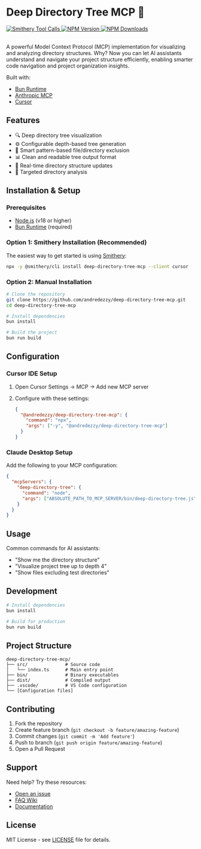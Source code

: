 # Deep Directory Tree MCP 🌳

<span class="badge-smithery">
  <a href="https://smithery.ai/server/deep-directory-tree-mcp">
    <img src="https://smithery.ai/badge/deep-directory-tree-mcp" alt="Smithery Tool Calls" />
  </a>
</span>

<span class="badge-npm-version">
  <a href="https://npmjs.org/package/@andredezzy/deep-directory-tree-mcp" title="View this project on NPM">
    <img src="https://img.shields.io/npm/v/%40andredezzy%2Fdeep-directory-tree-mcp.svg" alt="NPM Version" />
  </a>
</span>

<span class="badge-npm-downloads">
  <a href="https://npmjs.org/package/@andredezzy/deep-directory-tree-mcp" title="View this project on NPM">
    <img src="https://img.shields.io/npm/dm/%40andredezzy%2Fdeep-directory-tree-mcp" alt="NPM Downloads" />
  </a>
</span>

<br />
<br />

A powerful Model Context Protocol (MCP) implementation for visualizing and analyzing directory structures. Why? Now you can let AI assistants understand and navigate your project structure efficiently, enabling smarter code navigation and project organization insights.

Built with:

- [Bun Runtime](https://bun.sh)
- [Anthropic MCP](https://docs.anthropic.com/claude/docs/mcp-getting-started)
- [Cursor](https://cursor.sh)

## Features

- 🔍 Deep directory tree visualization
- ⚙️ Configurable depth-based tree generation
- 🚫 Smart pattern-based file/directory exclusion
- 📊 Clean and readable tree output format
- 🔄 Real-time directory structure updates
- 🎯 Targeted directory analysis

## Installation & Setup

### Prerequisites

- [Node.js](https://nodejs.org) (v18 or higher)
- [Bun Runtime](https://bun.sh) (required)

### Option 1: Smithery Installation (Recommended)

The easiest way to get started is using [Smithery](https://smithery.ai/server/deep-directory-tree-mcp):

```bash
npx -y @smithery/cli install deep-directory-tree-mcp --client cursor
```

### Option 2: Manual Installation

```bash
# Clone the repository
git clone https://github.com/andredezzy/deep-directory-tree-mcp.git
cd deep-directory-tree-mcp

# Install dependencies
bun install

# Build the project
bun run build
```

## Configuration

### Cursor IDE Setup

1. Open Cursor Settings → MCP → Add new MCP server
2. Configure with these settings:

   ```json
   {
     "@andredezzy/deep-directory-tree-mcp": {
       "command": "npx",
       "args": ["-y", "@andredezzy/deep-directory-tree-mcp"]
     }
   }
   ```

### Claude Desktop Setup

Add the following to your MCP configuration:

```json
{
  "mcpServers": {
    "deep-directory-tree": {
      "command": "node",
      "args": ["ABSOLUTE_PATH_TO_MCP_SERVER/bin/deep-directory-tree.js"]
    }
  }
}
```

## Usage

Common commands for AI assistants:

- "Show me the directory structure"
- "Visualize project tree up to depth 4"
- "Show files excluding test directories"

## Development

```bash
# Install dependencies
bun install

# Build for production
bun run build
```

## Project Structure

```
deep-directory-tree-mcp/
├── src/              # Source code
│   └── index.ts      # Main entry point
├── bin/              # Binary executables
├── dist/             # Compiled output
├── .vscode/          # VS Code configuration
└── [Configuration files]
```

## Contributing

1. Fork the repository
2. Create feature branch (`git checkout -b feature/amazing-feature`)
3. Commit changes (`git commit -m 'Add feature'`)
4. Push to branch (`git push origin feature/amazing-feature`)
5. Open a Pull Request

## Support

Need help? Try these resources:

- [Open an issue](https://github.com/andredezzy/deep-directory-tree-mcp/issues)
- [FAQ Wiki](https://github.com/andredezzy/deep-directory-tree-mcp/wiki/FAQ)
- [Documentation](https://github.com/andredezzy/deep-directory-tree-mcp/wiki)

## License

MIT License - see [LICENSE](LICENSE) file for details.
